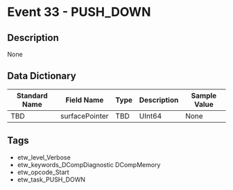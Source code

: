 # Event 33 - PUSH_DOWN

## Description
None

## Data Dictionary
|Standard Name|Field Name|Type|Description|Sample Value|
|---|---|---|---|---|
|TBD|surfacePointer|TBD|UInt64|None|None|

## Tags
* etw_level_Verbose
* etw_keywords_DCompDiagnostic DCompMemory
* etw_opcode_Start
* etw_task_PUSH_DOWN